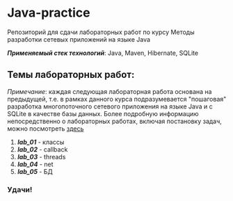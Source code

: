 # Java-practice
Репозиторий для сдачи лабораторных работ по курсу Методы разработки сетевых приложений на языке Java

___Применяемый стек технологий___: Java, Maven, Hibernate, SQLite

## Темы лабораторных работ:
_Примечание_: каждая следующая лабораторная работа основана на предыдущей, т.е. в рамках данного курса подразумевается "пошаговая" разработка многопоточного сетевого приложения на языке Java и с SQLite в качестве базы данных. Более подробную информацию непосредственно о лабораторных работах, включая постановку задач, можно посмотреть [здесь](labs)

1. ___lab_01___ - классы
2. ___lab_02___ - callback
3. ___lab_03___ - threads
4. ___lab_04___ - net
5. ___lab_05___ - БД

### Удачи!

<!-- Links -->
[labs]: https://github.com/AlibekovMurad5202/Java-practice/tree/main/labs.md (labs.md)
